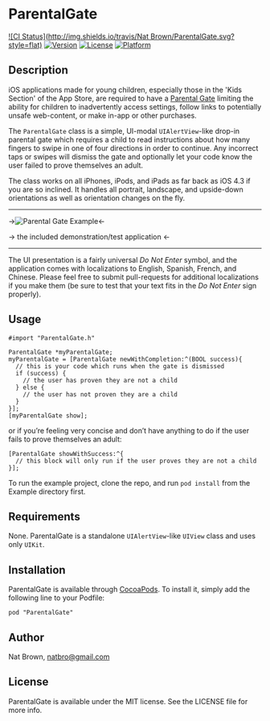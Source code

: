 # ParentalGate

[![CI Status](http://img.shields.io/travis/Nat Brown/ParentalGate.svg?style=flat)](https://travis-ci.org/natbro/ParentalGate)
[![Version](https://img.shields.io/cocoapods/v/ParentalGate.svg?style=flat)](http://cocoadocs.org/docsets/ParentalGate)
[![License](https://img.shields.io/cocoapods/l/ParentalGate.svg?style=flat)](http://cocoadocs.org/docsets/ParentalGate)
[![Platform](https://img.shields.io/cocoapods/p/ParentalGate.svg?style=flat)](http://cocoadocs.org/docsets/ParentalGate)

## Description
iOS applications made for young children, especially those in the 'Kids Section' of the App Store, are required to have a [Parental Gate](https://developer.apple.com/app-store/parental-gates/) limiting the ability for children to inadvertently access settings, follow links to potentially unsafe web-content, or make in-app or other purchases.

The `ParentalGate` class is a simple, UI-modal `UIAlertView`-like drop-in parental gate which requires a child to read instructions about how many fingers to swipe in one of four directions in order to continue. Any incorrect taps or swipes will dismiss the gate and optionally let your code know the user failed to prove themselves an adult.

The class works on all iPhones, iPods, and iPads as far back as iOS 4.3 if you are so inclined. It handles all portrait, landscape, and upside-down orientations as well as orientation changes on the fly.
****
->![Parental Gate Example](https://github.com/natbro/ParentalGate/releases/download/0.1.0/demo.gif)<-
 
-> the included demonstration/test application <-
****
The UI presentation is a fairly universal _Do Not Enter_ symbol, and the application comes with localizations to English, Spanish, French, and Chinese. Please feel free to submit pull-requests for additional localizations if you make them (be sure to test that your text fits in the _Do Not Enter_ sign properly).

## Usage

``` objc
#import "ParentalGate.h" 

ParentalGate *myParentalGate;
myParentalGate = [ParentalGate newWithCompletion:^(BOOL success){
  // this is your code which runs when the gate is dismissed
  if (success) {
    // the user has proven they are not a child
  } else {
    // the user has not proven they are a child
  }
}];
[myParentalGate show];
```
or if you’re feeling very concise and don’t have anything to do if the user fails to prove themselves an adult:

``` objc
[ParentalGate showWithSuccess:^{
  // this block will only run if the user proves they are not a child
}];
```

To run the example project, clone the repo, and run `pod install` from the Example directory first.

## Requirements
None. ParentalGate is a standalone `UIAlertView`-like `UIView` class and uses only `UIKit`.

## Installation

ParentalGate is available through [CocoaPods](http://cocoapods.org). To install
it, simply add the following line to your Podfile:

    pod "ParentalGate"

## Author

Nat Brown, natbro@gmail.com

## License

ParentalGate is available under the MIT license. See the LICENSE file for more info.

